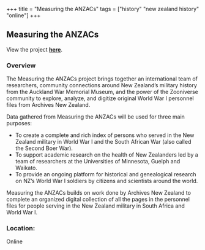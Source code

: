 +++
title = "Measuring the ANZACs"
tags = ["history" "new zealand history" "online"]
+++

## Measuring the ANZACs

View the project [**here**](https://www.zooniverse.org/projects/zooniverse/measuring-the-anzacs).

### Overview

The Measuring the ANZACs project brings together an international team of researchers, community connections around New Zealand’s military history from the Auckland War Memorial Museum, and the power of the Zooniverse community to explore, analyze, and digitize original World War I personnel files from Archives New Zealand.

Data gathered from Measuring the ANZACs will be used for three main purposes:

- To create a complete and rich index of persons who served in the New Zealand military in World War I and the South African War (also called the Second Boer War).
- To support academic research on the health of New Zealanders led by a team of researchers at the Universities of Minnesota, Guelph and Waikato.
- To provide an ongoing platform for historical and genealogical research on NZ’s World War I soldiers by citizens and scientists around the world.

Measuring the ANZACs builds on work done by Archives New Zealand to complete an organized digital collection of all the pages in the personnel files for people serving in the New Zealand military in South Africa and World War I.

### Location:
Online
